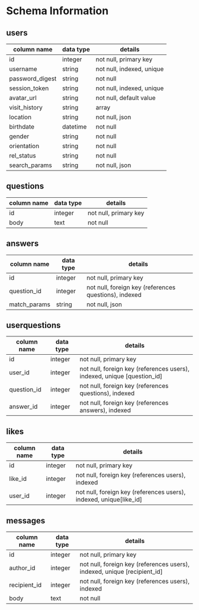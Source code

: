 # Schema Information

## users
column name     | data type | details
----------------|-----------|-----------------------
id              | integer   | not null, primary key
username        | string    | not null, indexed, unique
password_digest | string    | not null
session_token   | string    | not null, indexed, unique
avatar_url      | string    | not null, default value
visit_history   | string    | array
location        | string    | not null, json
birthdate       | datetime  | not null
gender          | string    | not null
orientation     | string    | not null
rel_status      | string    | not null
search_params   | string    | not null, json

## questions
column name     | data type | details
----------------|-----------|----------------------
id              | integer   | not null, primary key
body            | text      | not null

## answers
column name     | data type | details
----------------|-----------|----------------------
id              | integer   | not null, primary key
question_id     | integer   | not null, foreign key (references questions), indexed
match_params    | string    | not null, json

## userquestions
column name     | data type | details
----------------|-----------|----------------------
id              | integer   | not null, primary key
user_id         | integer   | not null, foreign key (references users), indexed, unique [question_id]
question_id     | integer   | not null, foreign key (references questions), indexed
answer_id       | integer   | not null, foreign key (references answers), indexed

## likes
column name     | data type | details
----------------|-----------|----------------------
id              | integer   | not null, primary key
like_id         | integer   | not null, foreign key (references users), indexed
user_id         | integer   | not null, foreign key (references users), indexed, unique[like_id]

## messages
column name     | data type | details
----------------|-----------|----------------------
id              | integer   | not null, primary key
author_id       | integer   | not null, foreign key (references users), indexed, unique [recipient_id]
recipient_id    | integer   | not null, foreign key (references users), indexed
body            | text      | not null
